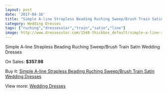 ```yaml
---
layout: post
date: '2017-04-16'
title: "Simple A-line Strapless Beading Ruching Sweep/Brush Train Satin Wedding Dresses"
category: Wedding Dresses
tags: ["ruching","dressesular","train","satin","line"]
image: http://www.dressesular.com/1548-thickbox_default/simple-a-line-strapless-beading-ruching-sweep-brush-train-satin-wedding-dresses.jpg
---
```

Simple A-line Strapless Beading Ruching Sweep/Brush Train Satin Wedding Dresses

On Sales: **$357.98**
<a href="https://www.dressesular.com/wedding-dresses/545-simple-a-line-strapless-beading-ruching-sweep-brush-train-satin-wedding-dresses.html"><amp-img layout="responsive" width="600" height="600" src="//www.dressesular.com/1548-thickbox_default/simple-a-line-strapless-beading-ruching-sweep-brush-train-satin-wedding-dresses.jpg" alt="Simple A-line Strapless Beading Ruching Sweep/Brush Train Satin Wedding Dresses 0" /></a>
<a href="https://www.dressesular.com/wedding-dresses/545-simple-a-line-strapless-beading-ruching-sweep-brush-train-satin-wedding-dresses.html"><amp-img layout="responsive" width="600" height="600" src="//www.dressesular.com/1549-thickbox_default/simple-a-line-strapless-beading-ruching-sweep-brush-train-satin-wedding-dresses.jpg" alt="Simple A-line Strapless Beading Ruching Sweep/Brush Train Satin Wedding Dresses 1" /></a>

Buy it: [Simple A-line Strapless Beading Ruching Sweep/Brush Train Satin Wedding Dresses](https://www.dressesular.com/wedding-dresses/545-simple-a-line-strapless-beading-ruching-sweep-brush-train-satin-wedding-dresses.html "Simple A-line Strapless Beading Ruching Sweep/Brush Train Satin Wedding Dresses")

View more: [Wedding Dresses](https://www.dressesular.com/3-wedding-dresses "Wedding Dresses")